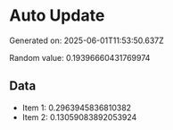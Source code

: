 # Auto Update

Generated on: 2025-06-01T11:53:50.637Z

Random value: 0.19396660431769974

## Data

- Item 1: 0.2963945836810382
- Item 2: 0.13059083892053924